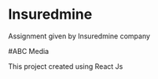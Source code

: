 # Insuredmine
Assignment given by  Insuredmine company

#ABC Media

This project created using React Js

